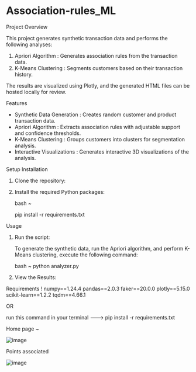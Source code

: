 # Association-rules_ML

Project Overview

This project generates synthetic transaction data and performs the following analyses:
1. Apriori Algorithm : Generates association rules from the transaction data.
2. K-Means Clustering : Segments customers based on their transaction history.

The results are visualized using Plotly, and the generated HTML files can be hosted locally for review.

Features

- Synthetic Data Generation : Creates random customer and product transaction data.
- Apriori Algorithm : Extracts association rules with adjustable support and confidence thresholds.
- K-Means Clustering : Groups customers into clusters for segmentation analysis.
- Interactive Visualizations : Generates interactive 3D visualizations of the analysis.

Setup
Installation

1. Clone the repository:
 
    

2. Install the required Python packages:

    bash ~

    pip install -r requirements.txt
    

Usage

1. Run the script:

    To generate the synthetic data, run the Apriori algorithm, and perform K-Means clustering, execute the following command:

    bash ~
    python analyzer.py
    

2. View the Results:

Requirements !
numpy==1.24.4
pandas==2.0.3
faker==20.0.0
plotly==5.15.0
scikit-learn==1.2.2
tqdm==4.66.1
 
 
 OR

run this command in your terminal ---> pip install -r requirements.txt


Home page ~ 


![image](https://github.com/user-attachments/assets/3a303337-8d9e-46cd-984a-2b6311c56570)

Points associated


![image](https://github.com/user-attachments/assets/509b9b07-9030-4617-8d0e-cb2f2749a6df)

